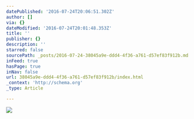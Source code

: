 ```yaml
---
datePublished: '2016-07-24T20:06:51.302Z'
author: []
via: {}
dateModified: '2016-07-24T20:01:48.353Z'
title: ''
publisher: {}
description: ''
starred: false
sourcePath: _posts/2016-07-24-38045a9e-ddd4-4f36-a761-d57ef83f912b.md
inFeed: true
hasPage: true
inNav: false
url: 38045a9e-ddd4-4f36-a761-d57ef83f912b/index.html
_context: 'http://schema.org'
_type: Article

---
```

![](https://the-grid-user-content.s3-us-west-2.amazonaws.com/be666f1d-fdd4-495e-9333-747f7d6f1548.jpg)
